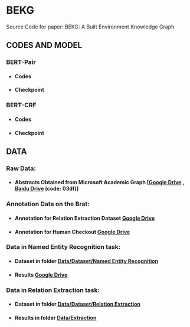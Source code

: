 # BEKG
Source Code for paper: BEKG: A Built Environment Knowledge Graph
## CODES AND MODEL
### BERT-Pair
* #### Codes
* #### Checkpoint 
### BERT-CRF
* #### Codes
* #### Checkpoint 
## DATA
### Raw Data:
* #### Abstracts Obtained from Microsoft Academic Graph [[Google Drive](https://drive.google.com/file/d/19RG_geazLt9be3zU2knRkLQPfxZSkf4X/view?usp=sharing) , [Baidu Drive](https://pan.baidu.com/s/1ChABm0aI38vYN69jGfARZg) (code: 03df)]
### Annotation Data on the Brat:
* #### Annotation for Relation Extraction Dataset [Google Drive](https://drive.google.com/drive/folders/1znsk-HCkqlWeSYi357pLTCeTlr8xuAY6?usp=sharing)
* #### Annotation for Human Checkout [Google Drive](https://drive.google.com/drive/folders/1VAbxeRk4zJ5-xVFAogDWgf5got1VqFOY?usp=sharing)
### Data in Named Entity Recognition task:
* #### Dataset in folder [Data/Dataset/Named Entity Recognition](https://github.com/HKUST-KnowComp/BEKG/tree/main/Data/Dataset/Named%20Entity%20Recognition)
* #### Results [Google Drive](https://drive.google.com/drive/folders/1qBwL9cEyn-brle3Fasa5JoS2ZLsxswKP?usp=sharing)
### Data in Relation Extraction task:
* #### Dataset in folder [Data/Dataset/Relation Extraction](https://github.com/HKUST-KnowComp/BEKG/tree/main/Data/Dataset/Relation%20Extraction)
* #### Results in folder [Data/Extraction](https://github.com/HKUST-KnowComp/BEKG/tree/main/Data/Extraction)
